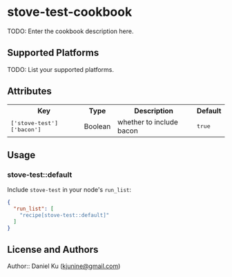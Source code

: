 # stove-test-cookbook

TODO: Enter the cookbook description here.

## Supported Platforms

TODO: List your supported platforms.

## Attributes

<table>
  <tr>
    <th>Key</th>
    <th>Type</th>
    <th>Description</th>
    <th>Default</th>
  </tr>
  <tr>
    <td><tt>['stove-test']['bacon']</tt></td>
    <td>Boolean</td>
    <td>whether to include bacon</td>
    <td><tt>true</tt></td>
  </tr>
</table>

## Usage

### stove-test::default

Include `stove-test` in your node's `run_list`:

```json
{
  "run_list": [
    "recipe[stove-test::default]"
  ]
}
```

## License and Authors

Author:: Daniel Ku (<kjunine@gmail.com>)
